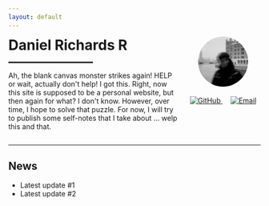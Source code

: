 ```yaml
---
layout: default
---
```


<div style="display: grid; grid-template-columns: 1fr 150px; gap: 1rem; align-items: start;">

  <!-- Left column: Name and About Me section -->
  <div>
    <h1 style="margin: 0;">Daniel Richards R</h1>
    <hr style="border: none; border-top: 2px solid #333; margin: 1rem 0; width: 50%;">
    <p>
      Ah, the blank canvas monster strikes again! HELP or wait, actually don't help! I got this.
      Right, now this site is supposed to be a personal website, but then again for what? I don't know.
      However, over time, I hope to solve that puzzle. For now, I will try to publish some self-notes
      that I take about ... welp this and that.
    </p>
  </div>

  <!-- Right column: Profile photo and icons -->
  <div style="text-align: center;">
    <img src="assets/profile.jpg" alt="Profile Photo" style="width: 100px; height: 100px; border-radius: 50%; margin-bottom: 1rem;">
    <div>
      <a href="https://github.com/dannyrichy" style="margin: 0 0.5rem;">
        <img src="https://github.githubassets.com/images/modules/logos_page/GitHub-Mark.png" alt="GitHub" style="width: 24px; height: 24px;">
      </a>
      <a href="mailto:richydany@gmail.com" style="margin: 0 0.5rem;">
        <img src="https://fonts.gstatic.com/s/i/short-term/release/materialsymbolsoutlined/mail/default/48px.svg" alt="Email" style="width: 24px; height: 24px;">
      </a>
    </div>
  </div>
</div>

---

## News

- Latest update #1
- Latest update #2
<!-- Add more news items as needed -->


